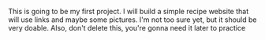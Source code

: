 This is going to be my first project. I will build a simple recipe website that will use links and maybe some pictures. I'm not too sure yet, but it should be very doable. Also, don't delete this, you're gonna need it later to practice 

